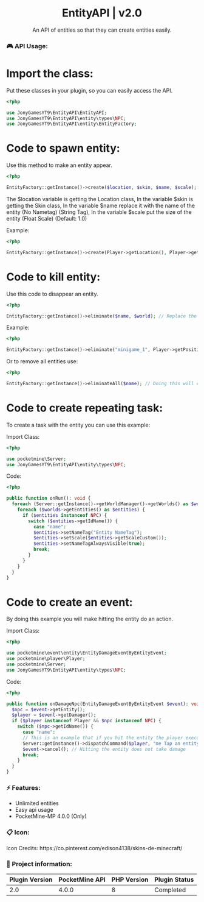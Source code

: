 <div align="center">
<h1>EntityAPI | v2.0</h1>
<p>An API of entities so that they can create entities easily.</p>
</div>

<h3>🎮 API Usage:</h3>
<h1>Import the class:</h1>
Put these classes in your plugin, so you can easily access the API.

```php 
<?php 

use JonyGamesYT9\EntityAPI\EntityAPI;
use JonyGamesYT9\EntityAPI\entity\types\NPC;
use JonyGamesYT9\EntityAPI\entity\EntityFactory;
```

<h1>Code to spawn entity:</h1>
Use this method to make an entity appear.

```php 
<?php 

EntityFactory::getInstance()->create($location, $skin, $name, $scale);
```

The $location variable is getting the Location class, In the variable $skin is getting the Skin class, In the variable $name replace it with the name of the entity (No Nametag) (String Tag), In the variable $scale put the size of the entity (Float Scale) (Default: 1.0)

Example:

```php 
<?php

EntityFactory::getInstance()->create(Player->getLocation(), Player->getSkin(), "minigame_1", 1.4);
```

<h1>Code to kill entity:</h1>
Use this code to disappear an entity.

```php 
<?php 

EntityFactory::getInstance()->eliminate($name, $world); // Replace the variable $name with the name of the entity, Replace the variable $world for delete a entities in that world.
```

Example:

```php 
<?php

EntityFactory::getInstance()->eliminate("minigame_1", Player->getPosition()->getWorld());
```


Or to remove all entities use:

```php 
<?php 

EntityFactory::getInstance()->eliminateAll($name); // Doing this will eliminate entities with selected name from all worlds.
```

<h1>Code to create repeating task:</h1>
To create a task with the entity you can use this example:

Import Class:

```php 
<?php

use pocketmine\Server;
use JonyGamesYT9\EntityAPI\entity\types\NPC;
```

Code:

```php 
<?php 

public function onRun(): void {
  foreach (Server::getInstance()->getWorldManager()->getWorlds() as $worlds) {
    foreach ($worlds->getEntities() as $entities) {
      if ($entities instanceof NPC) {
        switch ($entities->getIdName()) {
          case "name":
          $entities->setNameTag("Entity NameTag");
          $entities->setScale($entities->getScaleCustom());
          $entities->setNameTagAlwaysVisible(true);
          break;
        }
      }
    }
  }
}
```

<h1>Code to create an event:</h1>
By doing this example you will make hitting the entity do an action.

Import Class:

```php 
<?php 

use pocketmine\event\entity\EntityDamageEventByEntityEvent;
use pocketmine\player\Player;
use pocketmine\Server;
use JonyGamesYT9\EntityAPI\entity\types\NPC;
```

Code:

```php 
<?php 

public function onDamageNpc(EntityDamageEventByEntityEvent $event): void {
  $npc = $event->getEntity();
  $player = $event->getDamager();
  if ($player instanceof Player && $npc instanceof NPC) {
    switch ($npc->getIdName()) {
      case "name":
      // This is an example that if you hit the entity the player executes the command /me
      Server::getInstance()->dispatchCommand($player, "me Tap an entity with the JonyGamesYT9 API :D");
      $event->cancel(); // Hitting the entity does not take damage
      break;
    }
  }
}
```

<h3>⚡ Features:</h3>
<ul>
<li>Unlimited entities</li>
<li>Easy api usage</li>
<li>PocketMine-MP 4.0.0 (Only)</li>
</ul>

<h3>📋 Icon:</h3>
<p>Icon Credits: https://co.pinterest.com/edison4138/skins-de-minecraft/ </p>

<h3>📖 Project information:</h3>

| Plugin Version | PocketMine API | PHP Version | Plugin Status |
|----------------|--|---|---|
| 2.0            | 4.0.0 | 8 | Completed |
